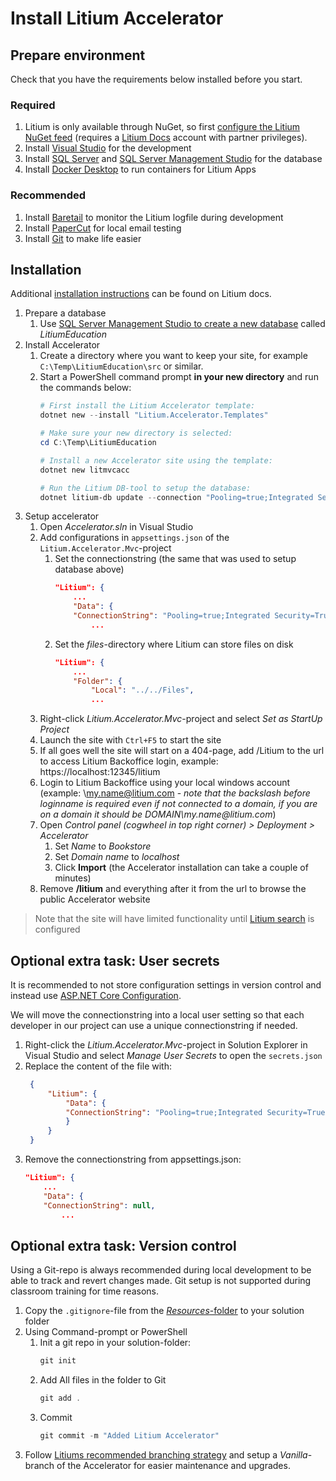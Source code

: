 # Install Litium Accelerator

## Prepare environment

Check that you have the requirements below installed before you start.

### Required

1. Litium is only available through NuGet, so first  [configure the Litium NuGet feed](https://docs.litium.com/documentation/get-started/litium-packages) (requires a [Litium Docs](https://docs.litium.com/) account with partner privileges).
1. Install [Visual Studio](https://visualstudio.microsoft.com/) for the development
1. Install [SQL Server](https://www.microsoft.com/sv-se/sql-server/sql-server-downloads) and [SQL Server Management Studio](https://docs.microsoft.com/sv-se/sql/ssms/download-sql-server-management-studio-ssms) for the database
1. Install [Docker Desktop](https://www.docker.com/products/docker-desktop) to run containers for Litium Apps

### Recommended

1. Install [Baretail](https://www.baremetalsoft.com/baretail/) to monitor the Litium logfile during development
1. Install [PaperCut](https://github.com/ChangemakerStudios/Papercut) for local email testing
1. Install [Git](https://git-scm.com/) to make life easier

## Installation

Additional [installation instructions](https://docs.litium.com/documentation/litium-accelerators/install-litium-accelerator) can be found on Litium docs.

1. Prepare a database
    1. Use [SQL Server Management Studio to create a new database](https://docs.microsoft.com/en-us/sql/relational-databases/databases/create-a-database?view=sql-server-ver15#SSMSProcedure) called _LitiumEducation_
1. Install Accelerator
    1. Create a directory where you want to keep your site, for example `C:\Temp\LitiumEducation\src` or similar.
    1. Start a PowerShell command prompt **in your new directory**  and run the commands below:
        ```PowerShell
        # First install the Litium Accelerator template:
        dotnet new --install "Litium.Accelerator.Templates"

        # Make sure your new directory is selected:
        cd C:\Temp\LitiumEducation

        # Install a new Accelerator site using the template:
        dotnet new litmvcacc

        # Run the Litium DB-tool to setup the database:
        dotnet litium-db update --connection "Pooling=true;Integrated Security=True;Database=LitiumEducation;Server=(local)"
        ```
1. Setup accelerator
    1. Open _Accelerator.sln_ in Visual Studio
    1. Add configurations in `appsettings.json` of the `Litium.Accelerator.Mvc`-project
        1. Set the connectionstring (the same that was used to setup database above)
            ```JSON
            "Litium": {
                ...
                "Data": {
                "ConnectionString": "Pooling=true;Integrated Security=True;Database=LitiumEducation;Server=(local)",
                    ...
            ```
        1. Set the _files_-directory where Litium can store files on disk
            ```JSON
            "Litium": {
                ...
                "Folder": {
                    "Local": "../../Files",
                    ...
            ```
    1. Right-click _Litium.Accelerator.Mvc_-project and select _Set as StartUp Project_
    1. Launch the site with `Ctrl+F5` to start the site
    1. If all goes well the site will start on a 404-page, add /Litium to the url to access Litium Backoffice login, example: https://localhost:12345/litium
    1. Login to Litium Backoffice using your local windows account (example: \my.name@litium.com - _note that the backslash before loginname is required even if not connected to a domain, if you are on a domain it should be DOMAIN\my.name@litium.com_)
    1. Open _Control panel (cogwheel in top right corner) > Deployment > Accelerator_
        1. Set _Name_ to _Bookstore_
        1. Set _Domain name_ to _localhost_
        1. Click **Import** (the Accelerator installation can take a couple of minutes)
    1. Remove **/litium** and everything after it from the url to browse the public Accelerator website

> Note that the site will have limited functionality until [Litium search](../Litium%20search) is configured

## Optional extra task: User secrets

It is recommended to not store configuration settings in version control and instead use [ASP.NET Core Configuration](https://docs.microsoft.com/en-us/aspnet/core/fundamentals/configuration/?view=aspnetcore-5.0).

We will move the connectionstring into a local user setting so that each developer in our project can use a unique connectionstring if needed.

1. Right-click the _Litium.Accelerator.Mvc_-project in Solution Explorer in Visual Studio and select _Manage User Secrets_ to open the `secrets.json`
1. Replace the content of the file with:
   ```JSON
    {
        "Litium": {
            "Data": {
            "ConnectionString": "Pooling=true;Integrated Security=True;Database=LitiumEducation;Server=(local)"
            }
        }
    }   
   ```
1. Remove the connectionstring from appsettings.json:
    ```JSON
    "Litium": {
        ...
        "Data": {
        "ConnectionString": null,
            ...
    ```

## Optional extra task: Version control

Using a Git-repo is always recommended during local development to be able to track and revert changes made. Git setup is not supported during classroom training for time reasons.

1. Copy the `.gitignore`-file from the [_Resources_-folder](Resources/.gitignore) to your solution folder
1. Using Command-prompt or PowerShell 
    1. Init a git repo in your solution-folder:
        ```PowerShell
        git init
        ```
    1. Add All files in the folder to Git
        ```PowerShell
        git add .
        ```
    1. Commit
        ```PowerShell
        git commit -m "Added Litium Accelerator"
        ```
1. Follow [Litiums recommended  branching strategy](https://docs.litium.com/documentation/litium-accelerators/install-litium-accelerator/maintain-the-litium-accelerator-solution) and setup a _Vanilla_-branch of the Accelerator for easier maintenance and upgrades.
